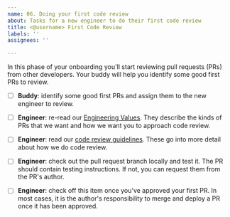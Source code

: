 ```yaml
---
name: 06. Doing your first code review
about: Tasks for a new engineer to do their first code review
title: <@username> First Code Review
labels: ''
assignees: ''

---
```


In this phase of your onboarding you'll start reviewing pull requests (PRs) from other developers.
Your buddy will help you identify some good first PRs to review.

- [ ] **Buddy**: identify some good first PRs and assign them to the new engineer to review.

- [ ] **Engineer**: re-read our [Engineering Values](https://web.hypothes.is/jobs/engineering-values/). 
  They describe the kinds of PRs that we want and how we want you to approach code review.

- [ ] **Engineer**: read our [code review guidelines](https://github.com/hypothesis/onboarding/blob/main/docs/code_review.md).
  These go into more detail about how we do code review.

- [ ] **Engineer**: check out the pull request branch locally and test it.
  The PR should contain testing instructions. If not, you can request them from the PR's author.

- [ ] **Engineer**: check off this item once you've approved your first PR.
  In most cases, it is the author's responsibility to merge and deploy a PR once it has been approved.
